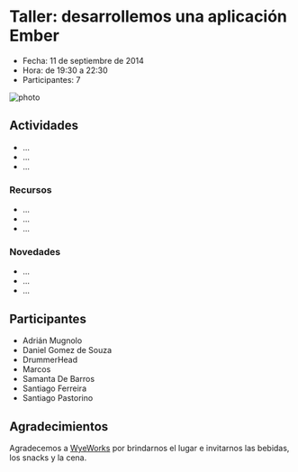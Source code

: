 # Taller: desarrollemos una aplicación Ember

* Fecha: 11 de septiembre de 2014
* Hora: de 19:30 a 22:30
* Participantes: 7

![photo](./photo.jpg)

## Actividades

* ...
* ...
* ...

### Recursos

* ...
* ...
* ...

### Novedades

* ...
* ...
* ...

## Participantes

* Adrián Mugnolo
* Daniel Gomez de Souza
* DrummerHead
* Marcos
* Samanta De Barros
* Santiago Ferreira
* Santiago Pastorino

## Agradecimientos

Agradecemos a [WyeWorks](http://example.com/) por brindarnos el lugar e invitarnos las bebidas, los snacks y la cena.
